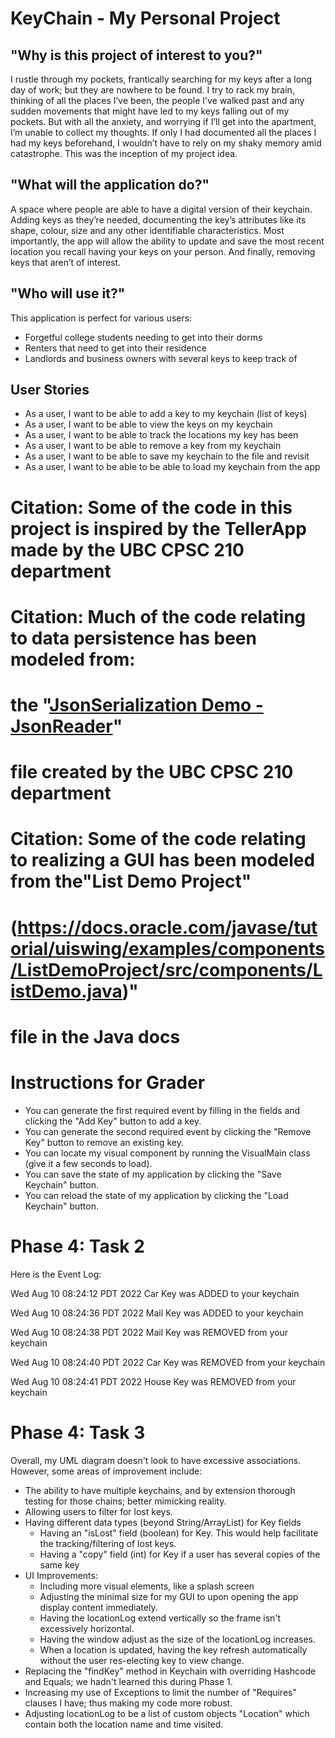 # KeyChain - My Personal Project

## "Why is this project of interest to you?"
I rustle through my pockets, frantically searching for my keys after a long day of work;
but they are nowhere to be found. I try to rack my brain, thinking of all the places I’ve been,
the people I’ve walked past and any sudden movements that might have led to my keys falling out of my pockets.
But with all the anxiety, and worrying if I’ll get into the apartment, I’m unable to collect my thoughts.
If only I had documented all the places I had my keys beforehand, 
I wouldn’t have to rely on my shaky memory amid catastrophe. This was the inception of my project idea.

## "What will the application do?"
A space where people are able to have a digital version of their keychain. 
Adding keys as they’re needed, documenting the key’s attributes like its shape, colour, size and 
any other identifiable characteristics. Most importantly, the app will allow the ability to update and 
save the most recent location you recall having your keys on your person. 
And finally, removing keys that aren’t of interest.

## "Who will use it?"
This application is perfect for various users:
- Forgetful college students needing to get into their dorms
- Renters that need to get into their residence
- Landlords and business owners with several keys to keep track of

## User Stories
- As a user, I want to be able to add a key to my keychain (list of keys)
- As a user, I want to be able to view the keys on my keychain 
- As a user, I want to be able to track the locations my key has been
- As a user, I want to be able to remove a key from my keychain 
- As a user, I want to be able to save my keychain to the file and revisit
- As a user, I want to be able to be able to load my keychain from the app

# Citation: Some of the code in this project is inspired by the TellerApp made by the UBC CPSC 210 department

# Citation: Much of the code relating to data persistence has been modeled from:
# the "[JsonSerialization Demo - JsonReader](https://github.students.cs.ubc.ca/CPSC210/JsonSerializationDemo)" 
# file created by the UBC CPSC 210 department

# Citation: Some of the code relating to realizing a GUI has been modeled from the"List Demo Project" 
# (https://docs.oracle.com/javase/tutorial/uiswing/examples/components/ListDemoProject/src/components/ListDemo.java)"
# file in the Java docs


# Instructions for Grader
- You can generate the first required event by filling in the fields and clicking the "Add Key" button to add a key.
- You can generate the second required event by clicking the "Remove Key" button to remove an existing key.
- You can locate my visual component by running the VisualMain class (give it a few seconds to load).
- You can save the state of my application by clicking the "Save Keychain" button.
- You can reload the state of my application by clicking the "Load Keychain" button.

# Phase 4: Task 2
Here is the Event Log:

Wed Aug 10 08:24:12 PDT 2022
Car Key was ADDED to your keychain

Wed Aug 10 08:24:36 PDT 2022
Mail Key was ADDED to your keychain

Wed Aug 10 08:24:38 PDT 2022
Mail Key was REMOVED from your keychain

Wed Aug 10 08:24:40 PDT 2022
Car Key was REMOVED from your keychain

Wed Aug 10 08:24:41 PDT 2022
House Key was REMOVED from your keychain

# Phase 4: Task 3
Overall, my UML diagram doesn't look to have excessive associations. However, some areas of improvement include:

- The ability to have multiple keychains, and by extension thorough testing for those chains; better mimicking reality.
- Allowing users to filter for lost keys.
- Having different data types (beyond String/ArrayList) for Key fields
  - Having an "isLost" field (boolean) for Key. This would help facilitate the tracking/filtering of lost keys.
  - Having a "copy" field (int) for Key if a user has several copies of the same key
- UI Improvements:
  - Including more visual elements, like a splash screen 
  - Adjusting the minimal size for my GUI to upon opening the app display content immediately.
  - Having the locationLog extend vertically so the frame isn't excessively horizontal.
  - Having the window adjust as the size of the locationLog increases.
  - When a location is updated, having the key refresh automatically without the user res-electing key to view change.
- Replacing the "findKey" method in Keychain with overriding Hashcode and Equals; we hadn't learned this during Phase 1.
- Increasing my use of Exceptions to limit the number of "Requires" clauses I have; thus making my code more robust.
- Adjusting locationLog to be a list of custom objects "Location" which contain both the location name and time visited.




